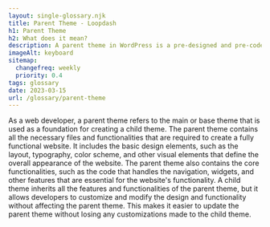 ```yaml
--- 
layout: single-glossary.njk
title: Parent Theme - Loopdash
h1: Parent Theme
h2: What does it mean?
description: A parent theme in WordPress is a pre-designed and pre-coded template that serves as a foundation for creating child themes with customized styles and functionality.
imageAlt: keyboard
sitemap:
  changefreq: weekly
  priority: 0.4
tags: glossary
date: 2023-03-15
url: /glossary/parent-theme
---
```


As a web developer, a parent theme refers to the main or base theme that is used as a foundation for creating a child theme. The parent theme contains all the necessary files and functionalities that are required to create a fully functional website. It includes the basic design elements, such as the layout, typography, color scheme, and other visual elements that define the overall appearance of the website. The parent theme also contains the core functionalities, such as the code that handles the navigation, widgets, and other features that are essential for the website's functionality. A child theme inherits all the features and functionalities of the parent theme, but it allows developers to customize and modify the design and functionality without affecting the parent theme. This makes it easier to update the parent theme without losing any customizations made to the child theme.

